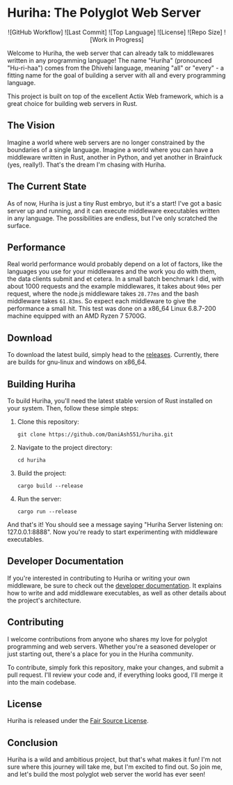 # Huriha: The Polyglot Web Server

<div align="center">
   ![GitHub Workflow]
   ![Last Commit]
   ![Top Language]
   ![License]
   ![Repo Size]
   ![Work in Progress]
</div>

Welcome to Huriha, the web server that can already talk to middlewares written in any programming language! The name "Huriha" (pronounced "Hu-ri-haa") comes from the Dhivehi language, meaning "all" or "every" - a fitting name for the goal of building a server with all and every programming language.

This project is built on top of the excellent Actix Web framework, which is a great choice for building web servers in Rust.

## The Vision

Imagine a world where web servers are no longer constrained by the boundaries of a single language. Imagine a world where you can have a middleware written in Rust, another in Python, and yet another in Brainfuck (yes, really!). That's the dream I'm chasing with Huriha.

## The Current State

As of now, Huriha is just a tiny Rust embryo, but it's a start! I've got a basic server up and running, and it can execute middleware executables written in any language. The possibilities are endless, but I've only scratched the surface.

## Performance
Real world performance would probably depend on a lot of factors, like the languages you use for your middlewares and the work you do with them, the data clients submit and et cetera. In a small batch benchmark I did, with about 1000 requests and the example middlewares, it takes about `90ms` per request, where the node.js middleware takes `28.77ms` and the bash middleware takes `61.83ms`. So expect each middleware to give the performance a small hit. This test was done on a x86_64 Linux 6.8.7-200 machine equipped with an AMD Ryzen 7 5700G.

## Download
To download the latest build, simply head to the [releases](https://github.com/DaniAsh551/huriha/releases). Currently, there are builds for gnu-linux and windows on x86_64.

## Building Huriha

To build Huriha, you'll need the latest stable version of Rust installed on your system. Then, follow these simple steps:

1. Clone this repository:
   ```
   git clone https://github.com/DaniAsh551/huriha.git
   ```

2. Navigate to the project directory:
   ```
   cd huriha
   ```

3. Build the project:
   ```
   cargo build --release
   ```

4. Run the server:
   ```
   cargo run --release
   ```

And that's it! You should see a message saying "Huriha Server listening on: 127.0.0.1:8888". Now you're ready to start experimenting with middleware executables.

## Developer Documentation

If you're interested in contributing to Huriha or writing your own middleware, be sure to check out the [developer documentation](developer.md). It explains how to write and add middleware executables, as well as other details about the project's architecture.

## Contributing

I welcome contributions from anyone who shares my love for polyglot programming and web servers. Whether you're a seasoned developer or just starting out, there's a place for you in the Huriha community.

To contribute, simply fork this repository, make your changes, and submit a pull request. I'll review your code and, if everything looks good, I'll merge it into the main codebase.

## License

Huriha is released under the [Fair Source License](https://fair.io/).

## Conclusion

Huriha is a wild and ambitious project, but that's what makes it fun! I'm not sure where this journey will take me, but I'm excited to find out. So join me, and let's build the most polyglot web server the world has ever seen!
